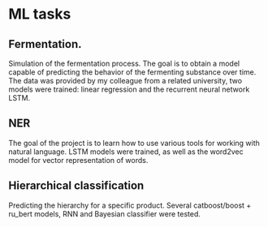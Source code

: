 # ML tasks

## Fermentation. 
Simulation of the fermentation process. The goal is to obtain a model capable of predicting the behavior of the fermenting substance over time. The data was provided by my colleague from a related university, two models were trained: linear regression and the recurrent neural network LSTM. 

## NER
The goal of the project is to learn how to use various tools for working with natural language. LSTM models were trained, as well as the word2vec model for vector representation of words.

## Hierarchical classification
Predicting the hierarchy for a specific product. Several catboost/boost + ru_bert models, RNN and Bayesian classifier were tested. 
